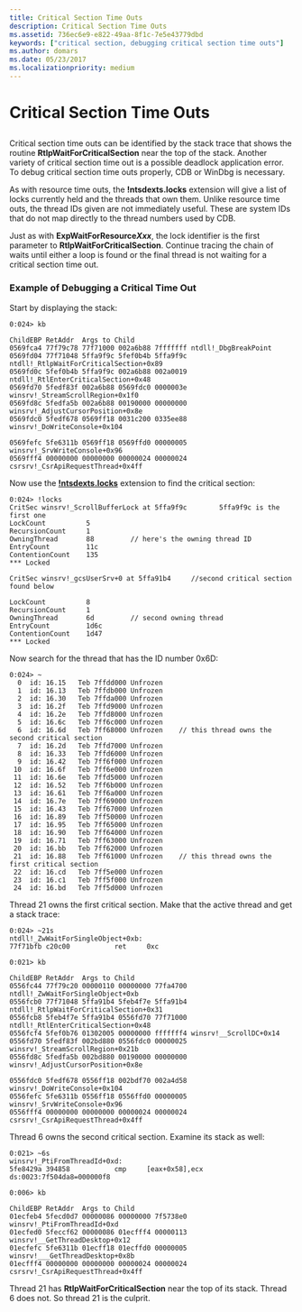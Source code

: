 ```yaml
---
title: Critical Section Time Outs
description: Critical Section Time Outs
ms.assetid: 736ec6e9-e822-49aa-8f1c-7e5e43779dbd
keywords: ["critical section, debugging critical section time outs"]
ms.author: domars
ms.date: 05/23/2017
ms.localizationpriority: medium
---
```


# Critical Section Time Outs


## <span id="ddk_critical_section_time_outs_dbg"></span><span id="DDK_CRITICAL_SECTION_TIME_OUTS_DBG"></span>


Critical section time outs can be identified by the stack trace that shows the routine **RtlpWaitForCriticalSection** near the top of the stack. Another variety of critical section time out is a possible deadlock application error. To debug critical section time outs properly, CDB or WinDbg is necessary.

As with resource time outs, the **!ntsdexts.locks** extension will give a list of locks currently held and the threads that own them. Unlike resource time outs, the thread IDs given are not immediately useful. These are system IDs that do not map directly to the thread numbers used by CDB.

Just as with **ExpWaitForResource*Xxx***, the lock identifier is the first parameter to **RtlpWaitForCriticalSection**. Continue tracing the chain of waits until either a loop is found or the final thread is not waiting for a critical section time out.

### <span id="example_of_debugging_a_critical_time_out"></span><span id="EXAMPLE_OF_DEBUGGING_A_CRITICAL_TIME_OUT"></span>Example of Debugging a Critical Time Out

Start by displaying the stack:

```dbgcmd
0:024> kb

ChildEBP RetAddr  Args to Child
0569fca4 77f79c78 77f71000 002a6b88 7fffffff ntdll!_DbgBreakPoint
0569fd04 77f71048 5ffa9f9c 5fef0b4b 5ffa9f9c ntdll!_RtlpWaitForCriticalSection+0x89
0569fd0c 5fef0b4b 5ffa9f9c 002a6b88 002a0019 ntdll!_RtlEnterCriticalSection+0x48
0569fd70 5fedf83f 002a6b88 0569fdc0 0000003e winsrv!_StreamScrollRegion+0x1f0
0569fd8c 5fedfa5b 002a6b88 00190000 00000000 winsrv!_AdjustCursorPosition+0x8e
0569fdc0 5fedf678 0569ff18 0031c200 0335ee88 winsrv!_DoWriteConsole+0x104

0569fefc 5fe6311b 0569ff18 0569ffd0 00000005 winsrv!_SrvWriteConsole+0x96
0569fff4 00000000 00000000 00000024 00000024 csrsrv!_CsrApiRequestThread+0x4ff 
```

Now use the [**!ntsdexts.locks**](-locks---ntsdexts-locks-.md) extension to find the critical section:

```dbgcmd
0:024> !locks 
CritSec winsrv!_ScrollBufferLock at 5ffa9f9c        5ffa9f9c is the first one 
LockCount          5
RecursionCount     1
OwningThread       88         // here's the owning thread ID 
EntryCount         11c
ContentionCount    135
*** Locked

CritSec winsrv!_gcsUserSrv+0 at 5ffa91b4     //second critical section found below 

LockCount          8
RecursionCount     1
OwningThread       6d         // second owning thread 
EntryCount         1d6c
ContentionCount    1d47
*** Locked 
```

Now search for the thread that has the ID number 0x6D:

```dbgcmd
0:024> ~ 
  0  id: 16.15   Teb 7ffdd000 Unfrozen
  1  id: 16.13   Teb 7ffdb000 Unfrozen
  2  id: 16.30   Teb 7ffda000 Unfrozen
  3  id: 16.2f   Teb 7ffd9000 Unfrozen
  4  id: 16.2e   Teb 7ffd8000 Unfrozen
  5  id: 16.6c   Teb 7ff6c000 Unfrozen
  6  id: 16.6d   Teb 7ff68000 Unfrozen    // this thread owns the second critical section
  7  id: 16.2d   Teb 7ffd7000 Unfrozen
  8  id: 16.33   Teb 7ffd6000 Unfrozen
  9  id: 16.42   Teb 7ff6f000 Unfrozen
 10  id: 16.6f   Teb 7ff6e000 Unfrozen
 11  id: 16.6e   Teb 7ffd5000 Unfrozen
 12  id: 16.52   Teb 7ff6b000 Unfrozen
 13  id: 16.61   Teb 7ff6a000 Unfrozen
 14  id: 16.7e   Teb 7ff69000 Unfrozen
 15  id: 16.43   Teb 7ff67000 Unfrozen
 16  id: 16.89   Teb 7ff50000 Unfrozen
 17  id: 16.95   Teb 7ff65000 Unfrozen
 18  id: 16.90   Teb 7ff64000 Unfrozen
 19  id: 16.71   Teb 7ff63000 Unfrozen
 20  id: 16.bb   Teb 7ff62000 Unfrozen
 21  id: 16.88   Teb 7ff61000 Unfrozen    // this thread owns the first critical section
 22  id: 16.cd   Teb 7ff5e000 Unfrozen
 23  id: 16.c1   Teb 7ff5f000 Unfrozen
 24  id: 16.bd   Teb 7ff5d000 Unfrozen 
```

Thread 21 owns the first critical section. Make that the active thread and get a stack trace:

```dbgcmd
0:024> ~21s
ntdll!_ZwWaitForSingleObject+0xb:
77f71bfb c20c00           ret     0xc

0:021> kb

ChildEBP RetAddr  Args to Child
0556fc44 77f79c20 00000110 00000000 77fa4700 ntdll!_ZwWaitForSingleObject+0xb
0556fcb0 77f71048 5ffa91b4 5feb4f7e 5ffa91b4 ntdll!_RtlpWaitForCriticalSection+0x31
0556fcb8 5feb4f7e 5ffa91b4 0556fd70 77f71000 ntdll!_RtlEnterCriticalSection+0x48
0556fcf4 5fef0b76 01302005 00000000 fffffff4 winsrv!__ScrollDC+0x14
0556fd70 5fedf83f 002bd880 0556fdc0 00000025 winsrv!_StreamScrollRegion+0x21b
0556fd8c 5fedfa5b 002bd880 00190000 00000000 winsrv!_AdjustCursorPosition+0x8e

0556fdc0 5fedf678 0556ff18 002bdf70 002a4d58 winsrv!_DoWriteConsole+0x104
0556fefc 5fe6311b 0556ff18 0556ffd0 00000005 winsrv!_SrvWriteConsole+0x96
0556fff4 00000000 00000000 00000024 00000024 csrsrv!_CsrApiRequestThread+0x4ff 
```

Thread 6 owns the second critical section. Examine its stack as well:

```dbgcmd
0:021> ~6s
winsrv!_PtiFromThreadId+0xd:
5fe8429a 394858           cmp     [eax+0x58],ecx    ds:0023:7f504da8=000000f8

0:006> kb

ChildEBP RetAddr  Args to Child
01ecfeb4 5fecd0d7 00000086 00000000 7f5738e0 winsrv!_PtiFromThreadId+0xd
01ecfed0 5feccf62 00000086 01ecfff4 00000113 winsrv!__GetThreadDesktop+0x12
01ecfefc 5fe6311b 01ecff18 01ecffd0 00000005 winsrv!___GetThreadDesktop+0x8b
01ecfff4 00000000 00000000 00000024 00000024 csrsrv!_CsrApiRequestThread+0x4ff 
```

Thread 21 has **RtlpWaitForCriticalSection** near the top of its stack. Thread 6 does not. So thread 21 is the culprit.

 

 





